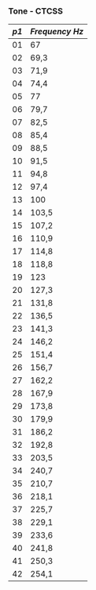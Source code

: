 ### Tone - CTCSS

|*p1*|*Frequency Hz*|
|---|---|
|01|67
|02|69,3
|03|71,9
|04|74,4
|05|77
|06|79,7
|07|82,5
|08|85,4
|09|88,5
|10|91,5
|11|94,8
|12|97,4
|13|100
|14|103,5
|15|107,2
|16|110,9
|17|114,8
|18|118,8
|19|123
|20|127,3
|21|131,8
|22|136,5
|23|141,3
|24|146,2
|25|151,4
|26|156,7
|27|162,2
|28|167,9
|29|173,8
|30|179,9
|31|186,2
|32|192,8
|33|203,5
|34|240,7
|35|210,7
|36|218,1
|37|225,7
|38|229,1
|39|233,6
|40|241,8
|41|250,3
|42|254,1
